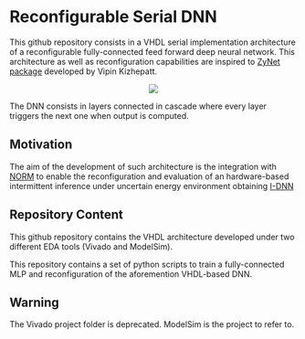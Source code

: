 # Reconfigurable Serial DNN

This github repository consists in a VHDL serial implementation architecture of a reconfigurable fully-connected feed forward deep neural network. This architecture as well as reconfiguration capabilities are inspired to [ZyNet package](https://github.com/dsdnu/zynet) developed by Vipin Kizhepatt.




<p align="center">
  <img src="https://user-images.githubusercontent.com/59066474/232442895-ab4b8096-580c-46d0-b9fb-fe4f73eac094.png")>
</p>

The DNN consists in layers connected in cascade where every layer triggers the next one when output is computed. 

## Motivation

The aim of the development of such architecture is the integration with [NORM](https://github.com/simoneruffini/NORM) to enable the reconfiguration and evaluation of an hardware-based intermittent inference under uncertain energy environment obtaining [I-DNN](https://github.com/Acefrrag/I-DNN)

## Repository Content

This github repository contains the VHDL architecture developed under two different EDA tools (Vivado and ModelSim).

This repository contains a set of python scripts to train a fully-connected MLP and reconfiguration of the aforemention
VHDL-based DNN.

## Warning
The Vivado project folder is deprecated. ModelSim is the project to refer to.
